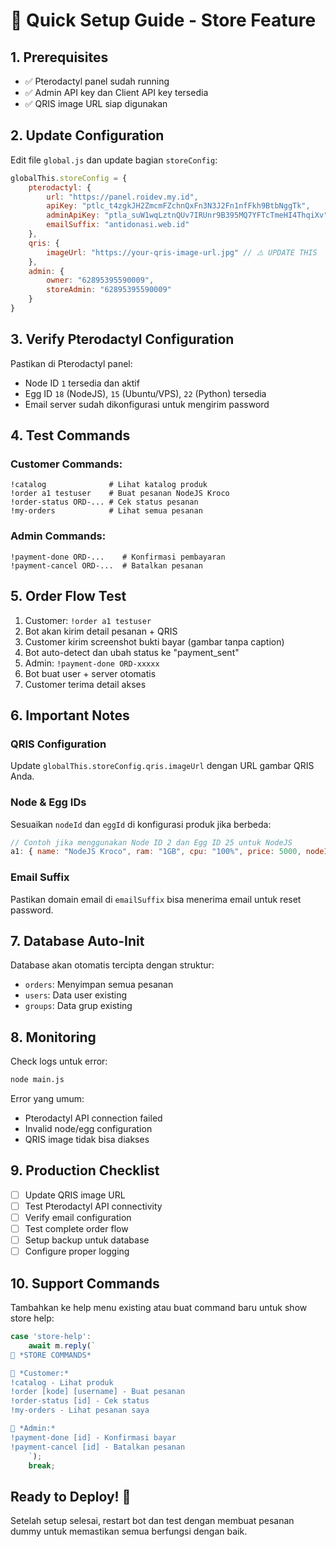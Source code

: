 # 🚀 Quick Setup Guide - Store Feature

## 1. Prerequisites
- ✅ Pterodactyl panel sudah running
- ✅ Admin API key dan Client API key tersedia
- ✅ QRIS image URL siap digunakan

## 2. Update Configuration

Edit file `global.js` dan update bagian `storeConfig`:

```javascript
globalThis.storeConfig = {
    pterodactyl: {
        url: "https://panel.roidev.my.id",
        apiKey: "ptlc_t4zgkJH2ZmcmFZchnQxFn3N3J2Fn1nfFkh9BtbNggTk",
        adminApiKey: "ptla_suW1wqLztnQUv7IRUnr9B395MQ7YFTcTmeHI4ThqiXv",
        emailSuffix: "antidonasi.web.id"
    },
    qris: {
        imageUrl: "https://your-qris-image-url.jpg" // ⚠️ UPDATE THIS
    },
    admin: {
        owner: "62895395590009",
        storeAdmin: "62895395590009"
    }
}
```

## 3. Verify Pterodactyl Configuration

Pastikan di Pterodactyl panel:
- Node ID `1` tersedia dan aktif
- Egg ID `18` (NodeJS), `15` (Ubuntu/VPS), `22` (Python) tersedia
- Email server sudah dikonfigurasi untuk mengirim password

## 4. Test Commands

### Customer Commands:
```
!catalog              # Lihat katalog produk
!order a1 testuser    # Buat pesanan NodeJS Kroco
!order-status ORD-... # Cek status pesanan
!my-orders            # Lihat semua pesanan
```

### Admin Commands:
```
!payment-done ORD-...    # Konfirmasi pembayaran
!payment-cancel ORD-...  # Batalkan pesanan
```

## 5. Order Flow Test

1. Customer: `!order a1 testuser`
2. Bot akan kirim detail pesanan + QRIS
3. Customer kirim screenshot bukti bayar (gambar tanpa caption)
4. Bot auto-detect dan ubah status ke "payment_sent"
5. Admin: `!payment-done ORD-xxxxx`
6. Bot buat user + server otomatis
7. Customer terima detail akses

## 6. Important Notes

### QRIS Configuration
Update `globalThis.storeConfig.qris.imageUrl` dengan URL gambar QRIS Anda.

### Node & Egg IDs
Sesuaikan `nodeId` dan `eggId` di konfigurasi produk jika berbeda:

```javascript
// Contoh jika menggunakan Node ID 2 dan Egg ID 25 untuk NodeJS
a1: { name: "NodeJS Kroco", ram: "1GB", cpu: "100%", price: 5000, nodeId: 2, eggId: 25 }
```

### Email Suffix
Pastikan domain email di `emailSuffix` bisa menerima email untuk reset password.

## 7. Database Auto-Init

Database akan otomatis tercipta dengan struktur:
- `orders`: Menyimpan semua pesanan
- `users`: Data user existing  
- `groups`: Data grup existing

## 8. Monitoring

Check logs untuk error:
```bash
node main.js
```

Error yang umum:
- Pterodactyl API connection failed
- Invalid node/egg configuration
- QRIS image tidak bisa diakses

## 9. Production Checklist

- [ ] Update QRIS image URL
- [ ] Test Pterodactyl API connectivity
- [ ] Verify email configuration
- [ ] Test complete order flow
- [ ] Setup backup untuk database
- [ ] Configure proper logging

## 10. Support Commands

Tambahkan ke help menu existing atau buat command baru untuk show store help:

```javascript
case 'store-help':
    await m.reply(`
🏪 *STORE COMMANDS*

👤 *Customer:*
!catalog - Lihat produk
!order [kode] [username] - Buat pesanan
!order-status [id] - Cek status
!my-orders - Lihat pesanan saya

👑 *Admin:*
!payment-done [id] - Konfirmasi bayar
!payment-cancel [id] - Batalkan pesanan
    `);
    break;
```

## Ready to Deploy! 🎉

Setelah setup selesai, restart bot dan test dengan membuat pesanan dummy untuk memastikan semua berfungsi dengan baik.